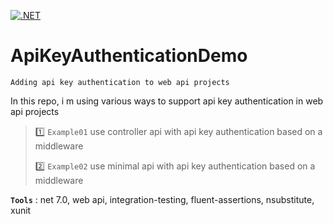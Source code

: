 [![.NET](https://github.com/aimenux/ApiKeyAuthenticationDemo/actions/workflows/ci.yml/badge.svg?branch=main)](https://github.com/aimenux/ApiKeyAuthenticationDemo/actions/workflows/ci.yml)

# ApiKeyAuthenticationDemo
```
Adding api key authentication to web api projects
```

In this repo, i m using various ways to support api key authentication in web api projects
>
> :one: `Example01` use controller api with api key authentication based on a middleware
>
> :two: `Example02` use minimal api with api key authentication based on a middleware
> 

**`Tools`** : net 7.0, web api, integration-testing, fluent-assertions, nsubstitute, xunit
